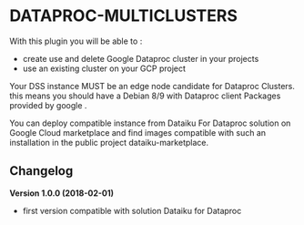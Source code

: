 # DATAPROC-MULTICLUSTERS 

With this plugin you will be able to  : 
* create use and delete Google Dataproc cluster in your projects
* use an existing cluster on your GCP project

Your DSS instance MUST be an edge node candidate for Dataproc Clusters. this means you should have a Debian 8/9 with Dataproc client Packages provided by google . 

You can deploy compatible instance from Dataiku For Dataproc solution on Google Cloud marketplace and  find images compatible with such an installation in the public project dataiku-marketplace. 


## Changelog

**Version 1.0.0  (2018-02-01)**
* first version compatible with solution Dataiku for Dataproc
